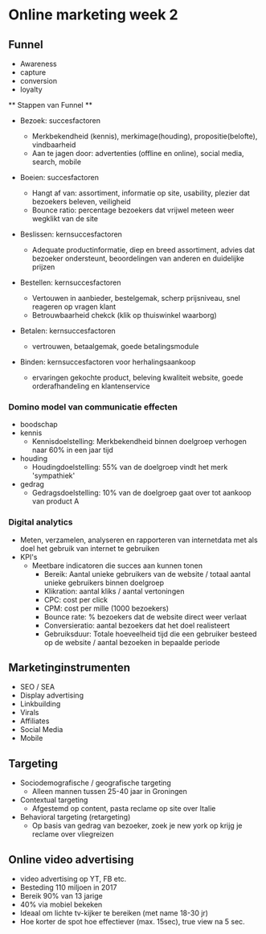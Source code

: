 # Online marketing week 2

## Funnel

* Awareness
* capture
* conversion
* loyalty

** Stappen van Funnel **

* Bezoek: succesfactoren

  * Merkbekendheid (kennis), merkimage(houding), propositie(belofte), vindbaarheid
  * Aan te jagen door: advertenties (offline en online), social media, search, mobile

* Boeien: succesfactoren

  * Hangt af van: assortiment, informatie op site, usability, plezier dat bezoekers beleven, veiligheid
  * Bounce ratio: percentage bezoekers dat vrijwel meteen weer wegklikt van de site

* Beslissen: kernsuccesfactoren

  * Adequate productinformatie, diep en breed assortiment, advies dat bezoeker ondersteunt, beoordelingen van anderen en duidelijke prijzen

* Bestellen: kernsuccesfactoren

  * Vertouwen in aanbieder, bestelgemak, scherp prijsniveau, snel reageren op vragen klant
  * Betrouwbaarheid chekck (klik op thuiswinkel waarborg)

* Betalen: kernsuccesfactoren

  * vertrouwen, betaalgemak, goede betalingsmodule

* Binden: kernsuccesfactoren voor herhalingsaankoop
  * ervaringen gekochte product, beleving kwaliteit website, goede orderafhandeling en klantenservice

### Domino model van communicatie effecten

* boodschap
* kennis
  * Kennisdoelstelling: Merkbekendheid binnen doelgroep verhogen naar 60% in een jaar tijd
* houding
  * Houdingdoelstelling: 55% van de doelgroep vindt het merk 'sympathiek'
* gedrag
  * Gedragsdoelstelling: 10% van de doelgroep gaat over tot aankoop van product A

### Digital analytics

* Meten, verzamelen, analyseren en rapporteren van internetdata met als doel het gebruik van internet te gebruiken
* KPI's
  * Meetbare indicatoren die succes aan kunnen tonen
    * Bereik: Aantal unieke gebruikers van de website / totaal aantal unieke gebruikers binnen doelgroep
    * Klikration: aantal kliks / aantal vertoningen
    * CPC: cost per click
    * CPM: cost per mille (1000 bezoekers)
    * Bounce rate: % bezoekers dat de website direct weer verlaat
    * Conversieratio: aantal bezoekers dat het doel realisteert
    * Gebruiksduur: Totale hoeveelheid tijd die een gebruiker besteed op de website / aantal bezoeken in bepaalde periode

## Marketinginstrumenten

* SEO / SEA
* Display advertising
* Linkbuilding
* Virals
* Affiliates
* Social Media
* Mobile

## Targeting

* Sociodemografische / geografische targeting
  * Alleen mannen tussen 25-40 jaar in Groningen
* Contextual targeting
  * Afgestemd op content, pasta reclame op site over Italie
* Behavioral targeting (retargeting)
  * Op basis van gedrag van bezoeker, zoek je new york op krijg je reclame over vliegreizen

## Online video advertising

* video advertising op YT, FB etc.
* Besteding 110 miljoen in 2017
* Bereik 90% van 13 jarige
* 40% via mobiel bekeken
* Ideaal om lichte tv-kijker te bereiken (met name 18-30 jr)
* Hoe korter de spot hoe effectiever (max. 15sec), true view na 5 sec.
